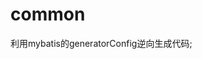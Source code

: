 # common
利用mybatis的generatorConfig逆向生成代码;
<!-- 为了防止生成的代码中有很多注释，比较难看，加入下面的配置控制  -->  
 <!-- &lt;!&ndash; 是否去除自动生成的注释 true：是 ： false:否 &ndash;&gt; -->  
  <commentGenerator >  
           <property name="suppressDate" value="true"/>  
            <property name="suppressAllComments" value="true"/>  
        </commentGenerator>  
     <!-- 注释控制完毕 -->  

